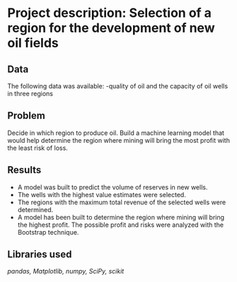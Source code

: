 # Project description: Selection of a region for the development of new oil fields

## Data

The following data was available:
-quality of oil and the capacity of oil wells in three regions

## Problem
Decide in which region to produce oil. Build a machine learning model that would help determine the region where mining will bring the most profit with the least risk of loss.

## Results
- A model was built to predict the volume of reserves in new wells.
- The wells with the highest value estimates were selected.
- The regions with the maximum total revenue of the selected wells were determined.
- A model has been built to determine the region where mining will bring the highest profit. The possible profit and risks were analyzed with the Bootstrap technique.

## Libraries used
*pandas, Matplotlib, numpy, SciPy, scikit*